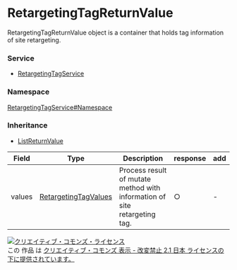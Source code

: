 

# RetargetingTagReturnValue

RetargetingTagReturnValue object is a container that holds tag information of site retargeting.

### Service

+ [RetargetingTagService](../../services/RetargetingTagService.md)

### Namespace

[RetargetingTagService#Namespace](../../services/RetargetingTagService.md#namespace)

### Inheritance

+ [ListReturnValue](../Common/ListReturnValue.md)

| Field | Type | Description | response | add |
| ----- | ---- | ----------- | -------- | --------- |
| values | [RetargetingTagValues](./RetargetingTagValues.md) | Process result of mutate method with information of site retargeting tag. | ○ | - | |

<a rel="license" href="http://creativecommons.org/licenses/by-nd/2.1/jp/"><img alt="クリエイティブ・コモンズ・ライセンス" style="border-width:0" src="https://i.creativecommons.org/l/by-nd/2.1/jp/88x31.png" /></a><br />この 作品 は <a rel="license" href="http://creativecommons.org/licenses/by-nd/2.1/jp/">クリエイティブ・コモンズ 表示 - 改変禁止 2.1 日本 ライセンスの下に提供されています。</a>
